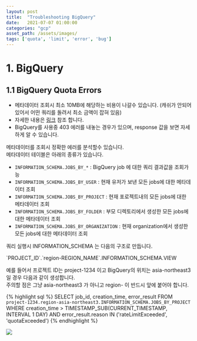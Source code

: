```yaml
---
layout: post
title:  "Troubleshooting BigQuery"
date:   2021-07-07 01:00:00
categories: "gcp"
asset_path: /assets/images/
tags: ['quota', 'limit', 'error', 'bug']
---
```


# 1. BigQuery  

## 1.1 BigQuery Quota Errors

 - 메타데이터 조회시 최소 10MB에 해당하는 비용이 나갈수 있습니다. (캐쉬가 안되어 있어서 어떤 쿼리를 돌려서 최소 금액이 잡혀 있음)
 - 자세한 내용은 [링크](https://cloud.google.com/bigquery/docs/information-schema-jobs) 참조 합니다. 
 - BigQuery를 사용중 403 에러를 내놓는 경우가 있으며, response 값을 보면 자세하게 알 수 있습니다.
 
메타데이터를 조회시 정확한 에러를 분석할수 있습니다. <br>
메타데이터 테이블은 아래의 종류가 있습니다.

 - `INFORMATION_SCHEMA.JOBS_BY_*` : BigQuery job 에 대한 쿼리 결과값을 조회가능
 - `INFORMATION_SCHEMA.JOBS_BY_USER` : 현재 유저가 보낸 모든 jobs에 대한 메타데이터 조회
 - `INFORMATION_SCHEMA.JOBS_BY_PROJECT` : 현재 포로젝트내의 모든 jobs에 대한 메타데이터 조회
 - `INFORMATION_SCHEMA.JOBS_BY_FOLDER` : 부모 디렉토리에서 생성한 모든 jobs에 대한 메타데이터 조회
 - `INFORMATION_SCHEMA.JOBS_BY_ORGANIZATION` : 현재 organization에서 생성한 모든 jobs에 대한 메타데이터 조회

쿼리 실행시 INFORMATION_SCHEMA 는 다음의 구조로 만듭니다. 

<div class="center text-center">
`PROJECT_ID`.`region-REGION_NAME`.INFORMATION_SCHEMA.VIEW
</div>

예를 들어서 프로젝트 ID는 project-1234 이고 BigQuery의 위치는 asia-northeast3 일 경우 다음과 같이 생성합니다. <br>
주의할 점은 그냥 asia-northeast3 가 아니고 region- 이 반드시 앞에 붙어야 합니다. 

{% highlight sql %}
SELECT
 job_id,
 creation_time,
 error_result
FROM  `project-1234.region-asia-northeast3.INFORMATION_SCHEMA.JOBS_BY_PROJECT`
WHERE creation_time > TIMESTAMP_SUB(CURRENT_TIMESTAMP, INTERVAL 1 DAY) AND
      error_result.reason IN ('rateLimitExceeded', 'quotaExceeded')
{% endhighlight %}

<img src="{{ page.asset_path }}bigquery-ts-information-schema.png" class="img-responsive img-rounded img-fluid border rounded">

